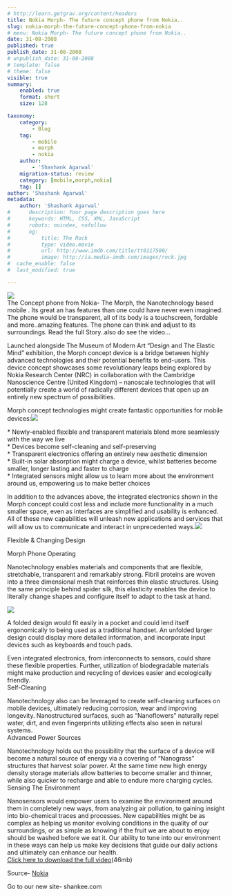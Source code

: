 ```yaml
---
# http://learn.getgrav.org/content/headers
title: Nokia Morph- The future concept phone from Nokia..
slug: nokia-morph-the-future-concept-phone-from-nokia
# menu: Nokia Morph- The future concept phone from Nokia..
date: 31-08-2008
published: true
publish_date: 31-08-2008
# unpublish_date: 31-08-2008
# template: false
# theme: false
visible: true
summary:
    enabled: true
    format: short
    size: 128

taxonomy:
    category:
        - Blog
    tag:
        - mobile
        - morph
        - nokia
    author:
        - 'Shashank Agarwal'
    migration-status: review
    category: [mobile,morph,nokia]
    tag: []
author: 'Shashank Agarwal'
metadata:
    author: 'Shashank Agarwal'
#      description: Your page description goes here
#      keywords: HTML, CSS, XML, JavaScript
#      robots: noindex, nofollow
#      og:
#          title: The Rock
#          type: video.movie
#          url: http://www.imdb.com/title/tt0117500/
#          image: http://ia.media-imdb.com/images/rock.jpg
#  cache_enable: false
#  last_modified: true

---
```


[![](http://2.bp.blogspot.com/_V2JZuLkPrjQ/SLpgWRXkQsI/AAAAAAAACps/W4nbks5FV34/s200/morph1.jpg)](http://2.bp.blogspot.com/_V2JZuLkPrjQ/SLpgWRXkQsI/AAAAAAAACps/W4nbks5FV34/s1600-h/morph1.jpg)  
The Concept phone from Nokia- The Morph, the Nanotechnology based mobile . Its great an has features than one could have never even imagined. The phone would be transparent, all of its body is a touchscreen, fordable and more..amazing features. The phone can think and adjust to its surroundings. Read the full Story..also do see the video…

Launched alongside The Museum of Modern Art “Design and The Elastic Mind” exhibition, the Morph concept device is a bridge between highly advanced technologies and their potential benefits to end-users. This device concept showcases some revolutionary leaps being explored by Nokia Research Center (NRC) in collaboration with the Cambridge Nanoscience Centre (United Kingdom) – nanoscale technologies that will potentially create a world of radically different devices that open up an entirely new spectrum of possibilities.

Morph concept technologies might create fantastic opportunities for mobile devices:[![](http://2.bp.blogspot.com/_V2JZuLkPrjQ/SLpfUvkrMII/AAAAAAAACpc/5isR94xfqU0/s200/NokiaMorph_2.jpg)](http://2.bp.blogspot.com/_V2JZuLkPrjQ/SLpfUvkrMII/AAAAAAAACpc/5isR94xfqU0/s1600-h/NokiaMorph_2.jpg)

\* Newly-enabled flexible and transparent materials blend more seamlessly with the way we live  
\* Devices become self-cleaning and self-preserving  
\* Transparent electronics offering an entirely new aesthetic dimension  
\* Built-in solar absorption might charge a device, whilst batteries become smaller, longer lasting and faster to charge  
\* Integrated sensors might allow us to learn more about the environment around us, empowering us to make better choices

In addition to the advances above, the integrated electronics shown in the Morph concept could cost less and include more functionality in a much smaller space, even as interfaces are simplified and usability is enhanced. All of these new capabilities will unleash new applications and services that will allow us to communicate and interact in unprecedented ways.[![](http://4.bp.blogspot.com/_V2JZuLkPrjQ/SLpfUneB69I/AAAAAAAACpk/NpGU9BwzG48/s200/nokia_morph_handset.jpg)](http://4.bp.blogspot.com/_V2JZuLkPrjQ/SLpfUneB69I/AAAAAAAACpk/NpGU9BwzG48/s1600-h/nokia_morph_handset.jpg)

Flexible & Changing Design

Morph Phone Operating

Nanotechnology enables materials and components that are flexible, stretchable, transparent and remarkably strong. Fibril proteins are woven into a three dimensional mesh that reinforces thin elastic structures. Using the same principle behind spider silk, this elasticity enables the device to literally change shapes and configure itself to adapt to the task at hand.

[![](http://4.bp.blogspot.com/_V2JZuLkPrjQ/SLpfUWvGgWI/AAAAAAAACpM/MCRd9qgyXKI/s200/nokia-morph-concept-nano-materials.jpg)](http://4.bp.blogspot.com/_V2JZuLkPrjQ/SLpfUWvGgWI/AAAAAAAACpM/MCRd9qgyXKI/s1600-h/nokia-morph-concept-nano-materials.jpg)

A folded design would fit easily in a pocket and could lend itself ergonomically to being used as a traditional handset. An unfolded larger design could display more detailed information, and incorporate input devices such as keyboards and touch pads.

Even integrated electronics, from interconnects to sensors, could share these flexible properties. Further, utilization of biodegradable materials might make production and recycling of devices easier and ecologically friendly.  
Self-Cleaning

Nanotechnology also can be leveraged to create self-cleaning surfaces on mobile devices, ultimately reducing corrosion, wear and improving longevity. Nanostructured surfaces, such as “Nanoflowers” naturally repel water, dirt, and even fingerprints utilizing effects also seen in natural systems.  
Advanced Power Sources

Nanotechnology holds out the possibility that the surface of a device will become a natural source of energy via a covering of “Nanograss” structures that harvest solar power. At the same time new high energy density storage materials allow batteries to become smaller and thinner, while also quicker to recharge and able to endure more charging cycles.  
Sensing The Environment

Nanosensors would empower users to examine the environment around them in completely new ways, from analyzing air pollution, to gaining insight into bio-chemical traces and processes. New capabilities might be as complex as helping us monitor evolving conditions in the quality of our surroundings, or as simple as knowing if the fruit we are about to enjoy should be washed before we eat it. Our ability to tune into our environment in these ways can help us make key decisions that guide our daily actions and ultimately can enhance our health.  
[Click here to download the full video](http://nds3.nokia.com/NOKIA_COM_1/About_Nokia/Research/Demos/Morph/video/morph_concept_small.mov)(46mb)

Source- [Nokia](http://www.nokia.com/A4852062)

Go to our new site- shankee.com
